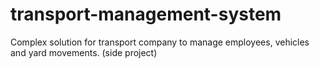 # transport-management-system
Complex solution for transport company to manage employees, vehicles and yard movements. (side project)
